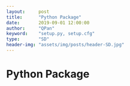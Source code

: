 ```yaml
---
layout:     post
title:      "Python Package"
date:       2019-09-01 12:00:00
author:     "QPan"
keyword:    "setup.py, setup.cfg"
type:       "SD"
header-img: "assets/img/posts/header-SD.jpg"
---
```


# [](#header-1)Python Package

